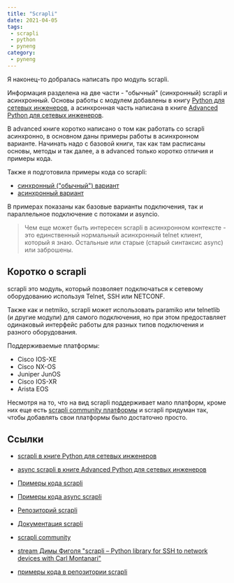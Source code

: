 ```yaml
---
title: "Scrapli"
date: 2021-04-05
tags:
 - scrapli
 - python
 - pyneng
category:
 - pyneng
---
```


Я наконец-то добралась написать про модуль scrapli.

Информация разделена на две части - "обычный" (синхронный) scrapli и асинхронный.
Основы работы с модулем добавлены в книгу [Python для сетевых инженеров](https://pyneng.readthedocs.io/ru/latest/book/18_ssh_telnet/scrapli.html),
а асинхронная часть написана в книге [Advanced Python для сетевых инженеров](https://advpyneng.readthedocs.io/ru/latest/book/17_async_libraries/scrapli.html).

В advanced книге коротко написано о том как работать со scrapli асинхронно,
в основном даны примеры работы в асинхронном варианте. Начинать надо с базовой книги, 
так как там расписаны основы, методы и так далее, а в advanced только коротко отличия
и примеры кода.

Также я подготовила примеры кода со scrapli:

* [синхронный ("обычный") вариант](https://github.com/natenka/pyneng-examples/tree/main/ssh_telnet/scrapli)
* [асинхронный вариант](https://github.com/natenka/pyneng-examples/tree/main/asyncio/asyncio02_libs/scrapli)

В примерах показаны как базовые варианты подключения, так и параллельное подключение с потоками и asyncio.

> Чем еще может быть интересен scrapli в асинхронном контексте - это единственный
> нормальный асинхронный telnet клиент, который я знаю. Остальные или старые
> (старый синтаксис async) или заброшены.

## Коротко о scrapli

scrapli это модуль, который позволяет подключаться к сетевому оборудованию используя Telnet, SSH или NETCONF.

Также как и netmiko, scrapli может использовать paramiko или telnetlib
(и другие модули) для самого подключения, но при этом предоставляет одинаковый
интерфейс работы для разных типов подключения и разного оборудования.

Поддерживаемые платформы:

* Cisco IOS-XE
* Cisco NX-OS
* Juniper JunOS
* Cisco IOS-XR
* Arista EOS

Несмотря на то, что на вид scrapli поддерживает мало платформ, кроме них еще
есть [scrapli community платформы](https://github.com/scrapli/scrapli_community)
и scrapli придуман так, чтобы добавлять свои платформы было достаточно просто.

## Ссылки

* [scrapli в книге Python для сетевых инженеров](https://pyneng.readthedocs.io/ru/latest/book/18_ssh_telnet/scrapli.html)
* [async scrapli в книге Advanced Python для сетевых инженеров](https://advpyneng.readthedocs.io/ru/latest/book/17_async_libraries/scrapli.html)
* [Примеры кода scrapli](https://github.com/natenka/pyneng-examples/tree/main/ssh_telnet/scrapli)
* [Примеры кода async scrapli](https://github.com/natenka/pyneng-examples/tree/main/asyncio/asyncio02_libs/scrapli)

* [Репозиторий scrapli](https://github.com/carlmontanari/scrapli)
* [Документация scrapli](https://carlmontanari.github.io/scrapli/user_guide/basic_usage/)
* [scrapli community](https://github.com/scrapli/scrapli_community)
* [stream Димы Фиголя "scrapli – Python library for SSH to network devices with Carl Montanari"](https://youtu.be/OJa2typq7yI)
* [примеры кода в репозитории scrapli](https://github.com/carlmontanari/scrapli/tree/master/examples)

